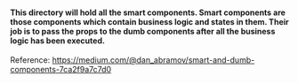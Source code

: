 #### This directory will hold all the smart components. Smart components are those components which contain business logic and states in them. Their job is to pass the props to the dumb components after all the business logic has been executed.

Reference:
https://medium.com/@dan_abramov/smart-and-dumb-components-7ca2f9a7c7d0